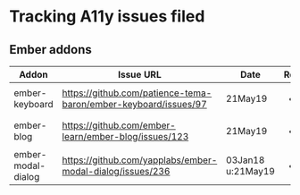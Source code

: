 # Tracking A11y issues filed 

## Ember addons

| Addon   |      Issue URL      |  Date | Resolved |
|----------|-------------|------|------|
| ember-keyboard |  https://github.com/patience-tema-baron/ember-keyboard/issues/97 | 21May19 | <ul><li>[ ] </li></ul> |
| ember-blog | https://github.com/ember-learn/ember-blog/issues/123 | 21May19 | <ul><li>[ ] </li></ul> |
| ember-modal-dialog | https://github.com/yapplabs/ember-modal-dialog/issues/236 | 03Jan18 <br/> u:21May19 | <ul><li>[ ] </li></ul> |



